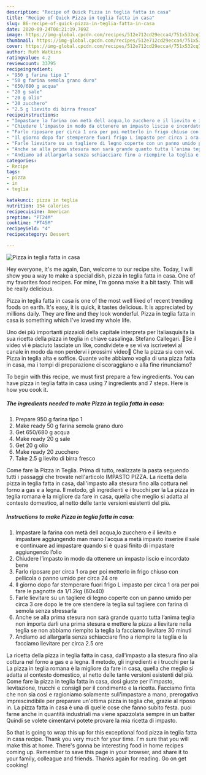 ```yaml
---
description: "Recipe of Quick Pizza in teglia fatta in casa"
title: "Recipe of Quick Pizza in teglia fatta in casa"
slug: 86-recipe-of-quick-pizza-in-teglia-fatta-in-casa
date: 2020-09-24T08:21:19.769Z
image: https://img-global.cpcdn.com/recipes/512e712cd29ecca4/751x532cq70/pizza-in-teglia-fatta-in-casa-recipe-main-photo.jpg
thumbnail: https://img-global.cpcdn.com/recipes/512e712cd29ecca4/751x532cq70/pizza-in-teglia-fatta-in-casa-recipe-main-photo.jpg
cover: https://img-global.cpcdn.com/recipes/512e712cd29ecca4/751x532cq70/pizza-in-teglia-fatta-in-casa-recipe-main-photo.jpg
author: Ruth Watkins
ratingvalue: 4.2
reviewcount: 33795
recipeingredient:
- "950 g farina tipo 1"
- "50 g farina semola grano duro"
- "650/680 g acqua"
- "20 g sale"
- "20 g olio"
- "20 zucchero"
- "2.5 g lievito di birra fresco"
recipeinstructions:
- "Impastare la farina con metà dell acqua,lo zucchero e il lievito e impastare aggiungendo man mano l’acqua a metà impasto inserire il sale e continuare ad impastare quando si è quasi finito di impastare aggiungendo l’olio"
- "Chiudere l’impasto in modo da ottenere un impasto liscio e incordato bene"
- "Farlo riposare per circa 1 ora per poi metterlo in frigo chiuso con pellicola o panno umido per circa 24 ore"
- "Il giorno dopo far stemperare fuori frigo L impasto per circa 1 ora per poi fare le pagnotte da 1/1.2kg (60x40)"
- "Farle lievitare su un tagliere di legno coperte con un panno umido per circa 3 ore dopo le tre ore stendere la teglia sul tagliere con farina di semola senza stressarla"
- "Anche se alla prima stesura non sarà grande quanto tutta l’anima teglia non importa darli una prima stesura e mettere la pizza a lievitare nella teglia se non abbiamo riempito la teglia la facciamo lievitare 30 minuti"
- "Andiamo ad allargarla senza schiacciare fino a riempire la teglia e la facciamo lievitare per circa 2.5 ore"
categories:
- Recipe
tags:
- pizza
- in
- teglia

katakunci: pizza in teglia 
nutrition: 154 calories
recipecuisine: American
preptime: "PT24M"
cooktime: "PT45M"
recipeyield: "4"
recipecategory: Dessert

---
```



![Pizza in teglia fatta in casa](https://img-global.cpcdn.com/recipes/512e712cd29ecca4/751x532cq70/pizza-in-teglia-fatta-in-casa-recipe-main-photo.jpg)

Hey everyone, it's me again, Dan, welcome to our recipe site. Today, I will show you a way to make a special dish, pizza in teglia fatta in casa. One of my favorites food recipes. For mine, I'm gonna make it a bit tasty. This will be really delicious.

Pizza in teglia fatta in casa is one of the most well liked of recent trending foods on earth. It's easy, it is quick, it tastes delicious. It is appreciated by millions daily. They are fine and they look wonderful. Pizza in teglia fatta in casa is something which I've loved my whole life.

Uno dei più importanti pizzaioli della capitale interpreta per Italiasquisita la sua ricetta della pizza in teglia in chiave casalinga. Stefano Callegari. 🔴Se il video vi è piaciuto lasciate un like, condividete e se vi va iscrivetevi al canale in modo da non perdervi i prossimi video🔴 Che la pizza sia con voi. Pizza in teglia alta e soffice. Quante volte abbiamo voglia di una pizza fatta in casa, ma i tempi di preparazione ci scoraggiano e alla fine rinunciamo?


To begin with this recipe, we must first prepare a few ingredients. You can have pizza in teglia fatta in casa using 7 ingredients and 7 steps. Here is how you cook it.

<!--inarticleads1-->

##### The ingredients needed to make Pizza in teglia fatta in casa:

1. Prepare 950 g farina tipo 1
1. Make ready 50 g farina semola grano duro
1. Get 650/680 g acqua
1. Make ready 20 g sale
1. Get 20 g olio
1. Make ready 20 zucchero
1. Take 2.5 g lievito di birra fresco


Come fare la Pizza in Teglia. Prima di tutto, realizzate la pasta seguendo tutti i passaggi che trovate nell&#39;articolo IMPASTO PIZZA. La ricetta della pizza in teglia fatta in casa, dall&#39;impasto alla stesura fino alla cottura nel forno a gas e a legna. Il metodo, gli ingredienti e i trucchi per la La pizza in teglia romana è la migliore da fare in casa, quella che meglio si adatta al contesto domestico, al netto delle tante versioni esistenti del più. 

<!--inarticleads2-->

##### Instructions to make Pizza in teglia fatta in casa:

1. Impastare la farina con metà dell acqua,lo zucchero e il lievito e impastare aggiungendo man mano l’acqua a metà impasto inserire il sale e continuare ad impastare quando si è quasi finito di impastare aggiungendo l’olio
1. Chiudere l’impasto in modo da ottenere un impasto liscio e incordato bene
1. Farlo riposare per circa 1 ora per poi metterlo in frigo chiuso con pellicola o panno umido per circa 24 ore
1. Il giorno dopo far stemperare fuori frigo L impasto per circa 1 ora per poi fare le pagnotte da 1/1.2kg (60x40)
1. Farle lievitare su un tagliere di legno coperte con un panno umido per circa 3 ore dopo le tre ore stendere la teglia sul tagliere con farina di semola senza stressarla
1. Anche se alla prima stesura non sarà grande quanto tutta l’anima teglia non importa darli una prima stesura e mettere la pizza a lievitare nella teglia se non abbiamo riempito la teglia la facciamo lievitare 30 minuti
1. Andiamo ad allargarla senza schiacciare fino a riempire la teglia e la facciamo lievitare per circa 2.5 ore


La ricetta della pizza in teglia fatta in casa, dall&#39;impasto alla stesura fino alla cottura nel forno a gas e a legna. Il metodo, gli ingredienti e i trucchi per la La pizza in teglia romana è la migliore da fare in casa, quella che meglio si adatta al contesto domestico, al netto delle tante versioni esistenti del più. Come fare la pizza in teglia fatta in casa, dosi giuste per l&#39;impasto, lievitazione, trucchi e consigli per il condimento e la ricetta. Facciamo finta che non sia così e ragioniamo solamente sull&#39;impastare a mano, prerogativa imprescindibile per preparare un&#39;ottima pizza in teglia che, grazie al riposo in. La pizza fatta in casa è una di quelle cose che fanno subito festa. puoi farne anche in quantità industriali ma viene spazzolata sempre in un batter Quindi se volete cimentarvi potete provare la mia ricetta di impasto. 

So that is going to wrap this up for this exceptional food pizza in teglia fatta in casa recipe. Thank you very much for your time. I'm sure that you will make this at home. There's gonna be interesting food in home recipes coming up. Remember to save this page in your browser, and share it to your family, colleague and friends. Thanks again for reading. Go on get cooking!
